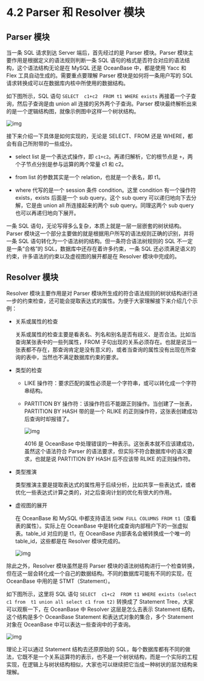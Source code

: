 # 4.2 Parser 和 Resolver 模块

## Parser 模块

当一条 SQL 请求到达 Server 端后，首先经过的是 Parser 模块。Parser 模块主要作用是根据定义的语法规则判断一条 SQL 语句的格式是否符合对应的语法结构，这个语法结构无论是在 MySQL 还是 OceanBase 中，都是使用 Yacc 和 Flex 工具自动生成的。需要重点要理解 Parser 模块是如何将一条用户写的 SQL 请求转换成可以在数据库内核中所使用的数据结构。

如下图所示，SQL 语句 `SELECT  c1+c2  FROM t1 WHERE exists` 再接着一个子查询，然后子查询是由 union all 连接的另外两个子查询。Parser 模块最终解析出来的是一个逻辑结构图，就像示例图中这样一个树状结构。

![img](https://obbusiness-private.oss-cn-shanghai.aliyuncs.com/doc/img/kernel-quickstart/V1.0.0/zh-CN/4.sql-engine/3.parser-resolver-01.png)

接下来介绍一下具体是如何实现的，无论是 SELECT、FROM 还是 WHERE，都会有自己所附带的一些成分。

- select list 是一个表达式操作，即 `c1+c2`。再递归解析，它的根节点是 `+`，两个子节点分别是参与运算的两个常量 c1 和 c2。

- from list 的参数其实是一个 relation，也就是一个表名，即 t1。

- where 代写的是一个 session 条件 condition。这里 condition 有一个操作符 exists，exists 后面是一个 sub query。这个 sub query 可以递归地向下去分解，它是由 union all 所连接起来的两个 sub query。同理这两个 sub query 也可以再递归地向下展开。

一条 SQL 语句，无论写得多么复杂，本质上就是一层一层嵌套的树状结构。Parser 模块这一个部分主要做的就是根据用户所写的语法规则正确的识别，并将一条 SQL 语句转化为一个语法树的结构。但一条符合语法树规则的 SQL 不一定是一条“合格”的 SQL，数据库中还存在着许多约束，一条 SQL 还必须满足语义的约束，许多语法的约束以及虚视图的展开都是在 Resolver 模块中完成的。

## Resolver 模块

Resolver 模块主要作用是对 Parser 模块所生成的符合语法规则的树状结构进行进一步的约束检查，还可能会提取表达式的属性。为便于大家理解接下来介绍几个示例：

- 关系或属性的检查

  关系或属性的检查主要是看表名、列名和别名是否有歧义、是否合法。比如当查询某张表中的一些列属性，FROM 子句出现的关系必须存在。也就是说当一张表都不存在，那查询肯定是没有意义的，或者当查询的属性没有出现在所查询的表中，当然也不满足数据库约束的要求。

- 类型的检查

  - LIKE 操作符：要求匹配的属性必须是一个字符串，或可以转化成一个字符串结构。

  - PARTITION BY 操作符：该操作符后不能跟正则操作。当创建了一张表，PARTITION BY HASH 带的是一个 RLIKE 的正则操作符，这张表创建成功后查询时却报错了。

    ![img](https://obbusiness-private.oss-cn-shanghai.aliyuncs.com/doc/img/kernel-quickstart/V1.0.0/zh-CN/4.sql-engine/3.parser-resolver-02.png)

    4016 是 OceanBase 中处理错误的一种表示。这张表本就不应该建成功，虽然这个语法符合 Parser 的语法要求，但实际不符合数据库中的语义要求，也就是说 PARTITION BY HASH 后不应该带 RLIKE 的正则操作符。

- 类型推演

  类型推演主要是提取表达式的属性用于后续分析，比如共享一些表达式，或者优化一些表达式计算之类的，对之后查询计划的优化有很大的作用。

- 虚视图的展开

  在 OceanBase 和 MySQL 中都支持语法 `SHOW FULL COLUMNS FROM t1`（查看表的属性）。实际上在 OceanBase 中是转化成查询内部租户下的一张虚拟表。table_id 对应的是 t1，在 OceanBase 内部表名会被转换成一个唯一的 table_id，这些都是在 Resolver 模块完成的。

  ![img](https://obbusiness-private.oss-cn-shanghai.aliyuncs.com/doc/img/kernel-quickstart/V1.0.0/zh-CN/4.sql-engine/3.parser-resolver-03.png)

除此之外，Resolver 模块虽然是将 Parser 模块的语法树结构进行一个检查转换，但在这一层会转化成一个自己的数据结构。不同的数据库可能有不同的实现，在 OceanBase 中用的是 STMT（Statement）。

如下图所示，这里将 SQL 语句 `SELECT  c1+c2  FROM t1 WHERE exists (select c1 from  t1 union all select c1 from t2)` 转换成了 Statement Tree，大家可以观察一下，在 OceanBase 中 Resolver 这层是怎么去表示 Statement 结构，这个结构是多个 OceanBase Statement 和表达式对象的集合，多个 Statement 对象在 OceanBase 中可以表达一些查询中的子查询。

![img](https://obbusiness-private.oss-cn-shanghai.aliyuncs.com/doc/img/kernel-quickstart/V1.0.0/zh-CN/4.sql-engine/3.parser-resolver-04.png)

理论上可以通过 Statement 结构去还原原始的 SQL，每个数据库都有不同的做法，它既不是一个关系运算符的表示，也不是一个树状结构，而是一个实际的工程实现，在逻辑上与树状结构相似，大家也可以继续把它当成一种树状的层次结构来理解。
